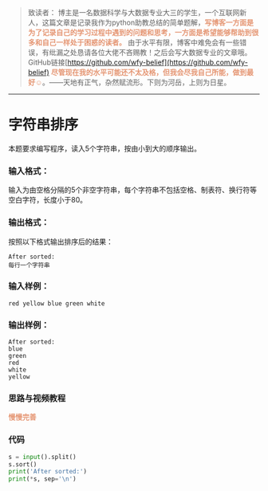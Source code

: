 
> 致读者： 博主是一名数据科学与大数据专业大三的学生，一个互联网新人，这篇文章是记录我作为python助教总结的简单题解，**<font color='#e59572'>写博客一方面是为了记录自己的学习过程中遇到的问题和思考，一方面是希望能够帮助到很多和自己一样处于困惑的读者。</font>**
> 由于水平有限，博客中难免会有一些错误，有纰漏之处恳请各位大佬不吝赐教！之后会写大数据专业的文章哦。
> GitHub链接[https://github.com/wfy-belief](https://github.com/wfy-belief)
> **<font color='#e59572'>尽管现在我的水平可能还不太及格，但我会尽我自己所能，做到最好☺</font>**。——天地有正气，杂然赋流形。下则为河岳，上则为日星。
---
# 字符串排序
本题要求编写程序，读入5个字符串，按由小到大的顺序输出。

### 输入格式：

输入为由空格分隔的5个非空字符串，每个字符串不包括空格、制表符、换行符等空白字符，长度小于80。

### 输出格式：

按照以下格式输出排序后的结果：
```
After sorted:
每行一个字符串
```

### 输入样例：
```in
red yellow blue green white
```

### 输出样例：
```out
After sorted:
blue
green
red
white
yellow
```
### 思路与视频教程
**<font color='#e59572'>慢慢完善</font>**

### 代码
```python
s = input().split()
s.sort()
print('After sorted:')
print(*s, sep='\n')

```
